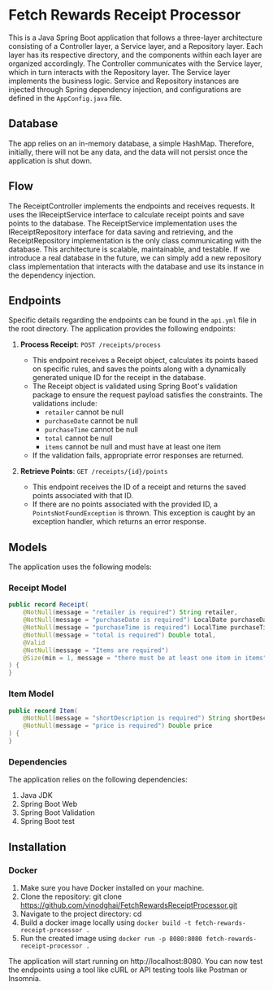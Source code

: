 # Fetch Rewards Receipt Processor

This is a Java Spring Boot application that follows a three-layer architecture consisting of a Controller layer, a Service layer, and a Repository layer. Each layer has its respective directory, and the components within each layer are organized accordingly. The Controller communicates with the Service layer, which in turn interacts with the Repository layer. The Service layer implements the business logic. Service and Repository instances are injected through Spring dependency injection, and configurations are defined in the `AppConfig.java` file.

## Database
The app relies on an in-memory database, a simple HashMap. Therefore, initially, there will not be any data, and the data will not persist once the application is shut down.

## Flow
The ReceiptController implements the endpoints and receives requests. It uses the IReceiptService interface to calculate receipt points and save points to the database. The ReceiptService implementation uses the IReceiptRepository interface for data saving and retrieving, and the ReceiptRepository implementation is the only class communicating with the database. This architecture is scalable, maintainable, and testable. If we introduce a real database in the future, we can simply add a new repository class implementation that interacts with the database and use its instance in the dependency injection.

## Endpoints
Specific details regarding the endpoints can be found in the `api.yml` file in the root directory. The application provides the following endpoints:

1. **Process Receipt**: `POST /receipts/process`
   - This endpoint receives a Receipt object, calculates its points based on specific rules, and saves the points along with a dynamically generated unique ID for the receipt in the database.
   - The Receipt object is validated using Spring Boot's validation package to ensure the request payload satisfies the constraints. The validations include:
     - `retailer` cannot be null
     - `purchaseDate` cannot be null
     - `purchaseTime` cannot be null
     - `total` cannot be null
     - `items` cannot be null and must have at least one item
   - If the validation fails, appropriate error responses are returned.

2. **Retrieve Points**: `GET /receipts/{id}/points`
   - This endpoint receives the ID of a receipt and returns the saved points associated with that ID.
   - If there are no points associated with the provided ID, a `PointsNotFoundException` is thrown. This exception is caught by an exception handler, which returns an error response.

## Models

The application uses the following models:

### Receipt Model

```java
public record Receipt(
    @NotNull(message = "retailer is required") String retailer,
    @NotNull(message = "purchaseDate is required") LocalDate purchaseDate,
    @NotNull(message = "purchaseTime is required") LocalTime purchaseTime,
    @NotNull(message = "total is required") Double total,
    @Valid
    @NotNull(message = "Items are required")
    @Size(min = 1, message = "there must be at least one item in items") List<Item> items
) {
}
```
### Item Model
```java
public record Item(
    @NotNull(message = "shortDescription is required") String shortDescription,
    @NotNull(message = "price is required") Double price
) {
}
```
### Dependencies
The application relies on the following dependencies:
1. Java JDK
2. Spring Boot Web
3. Spring Boot Validation
4. Spring Boot test

## Installation
### Docker
1. Make sure you have Docker installed on your machine.
2. Clone the repository: git clone <https://github.com/vinodghai/FetchRewardsReceiptProcessor.git>
3. Navigate to the project directory: cd <FetchRewardsReceiptProcessor>
4. Build a docker image locally using `docker build -t fetch-rewards-receipt-processor .`
5. Run the created image using `docker run -p 8080:8080 fetch-rewards-receipt-processor .`

The application will start running on http://localhost:8080. You can now test the endpoints using a tool like cURL or API testing tools like Postman or Insomnia.
